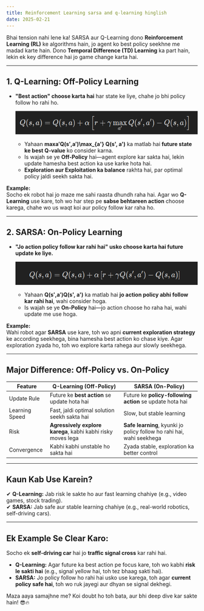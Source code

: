 ```yaml
---
title: Reinforcement Learning sarsa and q-learning hinglish
date: 2025-02-21
---
```


Bhai tension nahi lene ka! SARSA aur Q-Learning dono **Reinforcement Learning (RL)** ke algorithms hain, jo agent ko best policy seekhne me madad karte hain. Dono **Temporal Difference (TD) Learning** ka part hain, lekin ek key difference hai jo game change karta hai.

---

## **1. Q-Learning: Off-Policy Learning**

- **"Best action" choose karta hai** har state ke liye, chahe jo bhi policy follow ho rahi ho.

	![alt text](Pastedimage20250217225545.png)


    - Yahaan **max⁡a′Q(s′,a′)\max_{a'} Q(s', a')** ka matlab hai **future state ke best Q-value** ko consider karna.
    - Is wajah se ye **Off-Policy** hai—agent explore kar sakta hai, lekin update hamesha best action ka use karke hota hai.
    - **Exploration aur Exploitation ka balance** rakhta hai, par optimal policy jaldi seekh sakta hai.

**Example:**  
Socho ek robot hai jo maze me sahi raasta dhundh raha hai. Agar wo **Q-Learning** use kare, toh wo har step pe **sabse behtareen action** choose karega, chahe wo us waqt koi aur policy follow kar raha ho.

---

## **2. SARSA: On-Policy Learning**

- **"Jo action policy follow kar rahi hai" usko choose karta hai future update ke liye.**

	![alt text](Pastedimage20250217225607.png)

    - Yahaan **Q(s′,a′)Q(s', a')** ka matlab hai **jo action policy abhi follow kar rahi hai**, wahi consider hoga.
    - Is wajah se ye **On-Policy** hai—jo action choose ho raha hai, wahi update me use hoga.

**Example:**  
Wahi robot agar **SARSA** use kare, toh wo apni **current exploration strategy** ke according seekhega, bina hamesha best action ko chase kiye. Agar exploration zyada ho, toh wo explore karta rahega aur slowly seekhega.

---

## **Major Difference: Off-Policy vs. On-Policy**

|Feature|Q-Learning (Off-Policy)|SARSA (On-Policy)|
|---|---|---|
|Update Rule|Future ke **best action** se update hota hai|Future ke **policy-following action** se update hota hai|
|Learning Speed|Fast, jaldi optimal solution seekh sakta hai|Slow, but stable learning|
|Risk|**Agressively explore karega**, kabhi kabhi risky moves lega|**Safe learning**, kyunki jo policy follow ho rahi hai, wahi seekhega|
|Convergence|Kabhi kabhi unstable ho sakta hai|Zyada stable, exploration ka better control|

---

## **Kaun Kab Use Karein?**

✔ **Q-Learning:** Jab risk le sakte ho aur fast learning chahiye (e.g., video games, stock trading).  
✔ **SARSA:** Jab safe aur stable learning chahiye (e.g., real-world robotics, self-driving cars).

---

## **Ek Example Se Clear Karo:**

Socho ek **self-driving car** hai jo **traffic signal cross** kar rahi hai.

- **Q-Learning:** Agar future ka best action pe focus kare, toh wo kabhi **risk le sakti hai** (e.g., signal yellow hai, toh tez bhaag sakti hai).
- **SARSA:** Jo policy follow ho rahi hai usko use karega, toh agar **current policy safe hai**, toh wo ruk jayegi aur dhyan se signal dekhegi.

Maza aaya samajhne me? Koi doubt ho toh bata, aur bhi deep dive kar sakte hain! 😎🔥